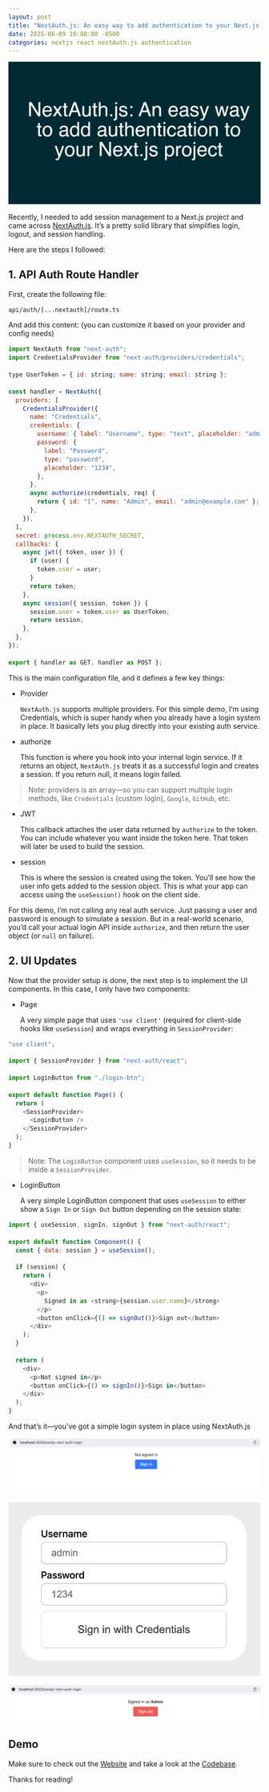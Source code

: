 ```yaml
---
layout: post
title: "NextAuth.js: An easy way to add authentication to your Next.js project"
date: 2025-06-09 10:00:00 -0500
categories: nextjs react nextAuth.js authentication
---
```


![NextAuth.js: An easy way to add authentication to your Next.js project](/assets/nextjs-auth-session-login/banner.png)

Recently, I needed to add session management to a Next.js project and came across [NextAuth.js](https://next-auth.js.org/). It’s a pretty solid library that simplifies login, logout, and session handling.

Here are the steps I followed:

## 1. API Auth Route Handler

First, create the following file:

```bash
api/auth/[...nextauth]/route.ts
```

And add this content: (you can customize it based on your provider and config needs)

```javascript
import NextAuth from "next-auth";
import CredentialsProvider from "next-auth/providers/credentials";

type UserToken = { id: string; name: string; email: string };

const handler = NextAuth({
  providers: [
    CredentialsProvider({
      name: "Credentials",
      credentials: {
        username: { label: "Username", type: "text", placeholder: "admin" },
        password: {
          label: "Password",
          type: "password",
          placeholder: "1234",
        },
      },
      async authorize(credentials, req) {
        return { id: "1", name: "Admin", email: "admin@example.com" };
      },
    }),
  ],
  secret: process.env.NEXTAUTH_SECRET,
  callbacks: {
    async jwt({ token, user }) {
      if (user) {
        token.user = user;
      }
      return token;
    },
    async session({ session, token }) {
      session.user = token.user as UserToken;
      return session;
    },
  },
});

export { handler as GET, handler as POST };
```

This is the main configuration file, and it defines a few key things:

- Provider

  `NextAuth.js` supports multiple providers. For this simple demo, I’m using Credentials, which is super handy when you already have a login system in place. It basically lets you plug directly into your existing auth service.

- authorize

  This function is where you hook into your internal login service. If it returns an object, `NextAuth.js` treats it as a successful login and creates a session. If you return null, it means login failed.

> Note: providers is an array—so you can support multiple login methods, like `Credentials` (custom login), `Google`, `GitHub`, etc.

- JWT

  This callback attaches the user data returned by `authorize` to the token. You can include whatever you want inside the token here. That token will later be used to build the session.

- session

  This is where the session is created using the token. You’ll see how the user info gets added to the session object. This is what your app can access using the `useSession()` hook on the client side.

For this demo, I’m not calling any real auth service. Just passing a user and password is enough to simulate a session. But in a real-world scenario, you’d call your actual login API inside `authorize`, and then return the user object (or `null` on failure).

## 2. UI Updates

Now that the provider setup is done, the next step is to implement the UI components. In this case, I only have two components:

- Page

  A very simple page that uses `'use client'` (required for client-side hooks like `useSession`) and wraps everything in `SessionProvider`:

```javascript
"use client";

import { SessionProvider } from "next-auth/react";

import LoginButton from "./login-btn";

export default function Page() {
  return (
    <SessionProvider>
      <LoginButton />
    </SessionProvider>
  );
}
```

> Note: The `LoginButton` component uses `useSession`, so it needs to be inside a `SessionProvider`.

- LoginButton

  A very simple LoginButton component that uses `useSession` to either show a `Sign In` or `Sign Out` button depending on the session state:

```javascript
import { useSession, signIn, signOut } from "next-auth/react";

export default function Component() {
  const { data: session } = useSession();

  if (session) {
    return (
      <div>
        <p>
          Signed in as <strong>{session.user.name}</strong>
        </p>
        <button onClick={() => signOut()}>Sign out</button>
      </div>
    );
  }

  return (
    <div>
      <p>Not signed in</p>
      <button onClick={() => signIn()}>Sign in</button>
    </div>
  );
}
```

And that’s it—you’ve got a simple login system in place using NextAuth.js

![Sign In Using NextAuth.js](/assets/nextjs-auth-session-login/sign_in.png)

![Default Login Form](/assets/nextjs-auth-session-login/login_form.png)

![Sign Out Using NextAuth.js](/assets/nextjs-auth-session-login/sign_out.png)

## Demo

Make sure to check out the [Website](https://demo.garciadiazjaime.com/nextjs-next-auth-login) and take a look at the [Codebase](https://github.com/garciadiazjaime/demo-reactjs/blob/main/app/api/auth/%5B...nextauth%5D/route.ts).

Thanks for reading!
